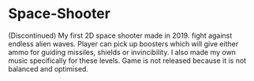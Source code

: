 # Space-Shooter
(Discontinued) My first 2D space shooter made in 2019.  fight against endless alien waves. Player can pick up boosters which will give either ammo for guiding missiles, shields or invincibility. I also made my own music specifically for these levels. Game is not released because it is not balanced and optimised.
